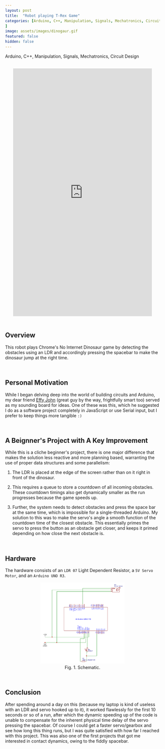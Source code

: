 ```yaml
---
layout: post
title:  "Robot playing T-Rex Game"
categories: [Arduino, C++, Manipulation, Signals, Mechatronics, Circuit Design, Data Structures
]
image: assets/images/dinogaur.gif
featured: false
hidden: false
---
```


Arduino, C++, Manipulation, Signals, Mechatronics, Circuit Design

<br>

<div align="center"><iframe width="452" height="804" src="https://www.youtube.com/embed/qMXiTVammms" title="Robot that can play Chrome&#39;s Dinosaur Game" frameborder="0" allow="accelerometer; autoplay; clipboard-write; encrypted-media; gyroscope; picture-in-picture; web-share" allowfullscreen></iframe>
</div>

<br>

## Overview
This robot plays Chrome's No Internet Dinosaur game by detecting the obstacles using an LDR and accordingly pressing the spacebar to make the dinosaur jump at the right time.

<br>

## Personal Motivation

While I began delving deep into the world of building circuits and Arduino, my dear friend [Effy John](https://in.linkedin.com/in/effyjohn) (great guy by the way, frightfully smart too) served as my sounding board for ideas. 
One of these was this, which he suggested I do as a software project completely in JavaScript or use Serial input, but I prefer to keep things more tangible `:)`

<br>

## A Beignner's Project with A Key Improvement

While this is a cliche beginner's project, there is one major difference that makes the solution less reactive and more planning based, warranting the use of proper data structures and some parallelism:

1. The LDR is placed at the edge of the screen rather than on it right in front of the dinosaur.

2. This requires a queue to store a countdown of all incoming obstacles. These countdown timings also get dynamically smaller as the run progresses because the game speeds up.

3. Further, the system needs to detect obstacles and press the space bar at the same time, which is impossible for a single-threaded Arduino. My solution to this was to make the servo's angle a smooth function of the countdown time of the closest obstacle. This essentially primes the servo to press the button as an obstacle get closer, and keeps it primed depending on how close the next obstacle is.

<br>

## Hardware

The hardware consists of an `LDR 07` Light Dependent Resistor, a `5V Servo Motor`, and an `Arduino UNO R3`. 

<figure align = "center">
<img src="https://github.com/GogiPuttar/adityanairswebsite.github.io/blob/main/assets/images/DinogaurSchematic.png?raw=true" width="65%"/>
<figcaption>Fig. 1. Schematic.</figcaption>
</figure>

<br>

## Conclusion

After spending around a day on this (because my laptop is kind of useless with an LDR and servo hooked up to it), it worked flawlessly for the first 10 seconds or so of a run, after which the dynamic speeding up of the code is unable to compensate for the inherent physical time delay of the servo pressing the spacebar. 
Of course I could get a faster servo/gearbox and see how long this thing runs, but I was quite satisfied with how far I reached with this project.
This was also one of the first projects that got me interested in contact dynamics, owing to the fiddly spacebar.

<br>


